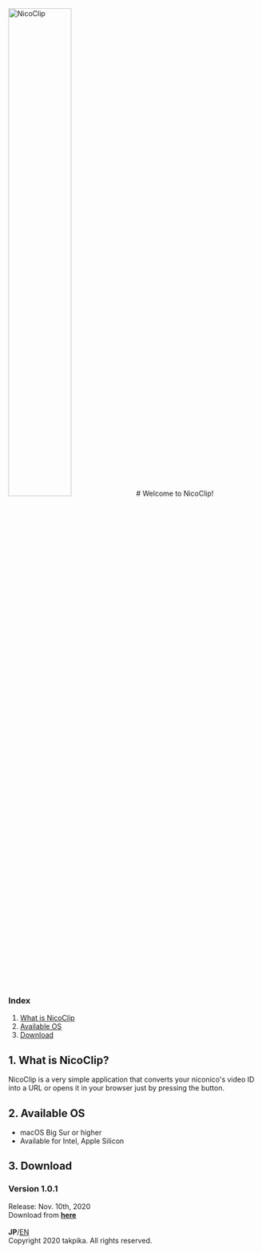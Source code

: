 <img src="https://takpika.github.io/NicoClip/img/logo.png" alt="NicoClip" title="Logo"  width="50%" height="50%">
# Welcome to NicoClip!

### Index
1. [What is NicoClip](#what_is_nicoclip)
2. [Available OS](#available_os)
3. [Download](#download)

<a id="what_is_nicoclip"></a>
## 1. What is NicoClip?
NicoClip is a very simple application that converts your niconico's video ID into a URL or opens it in your browser just by pressing the button.

<a id="available_os"></a>
## 2. Available OS
* macOS Big Sur or higher 
* Available for Intel, Apple Silicon

<a id="download"></a>
## 3. Download
### Version 1.0.1
Release: Nov. 10th, 2020<br>
Download from <strong>[here](/NicoClip/releases/1.0.1/NicoClip-1.0.1-Installer.dmg)</strong>
<br><br>
<strong>JP</strong>/[EN](/NicoClip/en/)<br>
Copyright 2020 takpika. All rights reserved.
